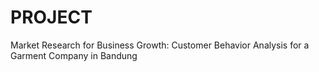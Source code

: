 # PROJECT
Market Research for Business Growth: Customer Behavior Analysis for a Garment Company in Bandung
